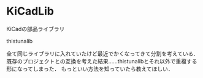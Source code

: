 # KiCadLib

KiCadの部品ライブラリ

thistunalib

全て同じライブラリに入れていたけど最近でかくなってきて分割を考えている．
既存のプロジェクトとの互換を考えた結果……thistunalibとそれ以外で重複する形になってしまった．
もっといい方法を知っていたら教えてほしい．
